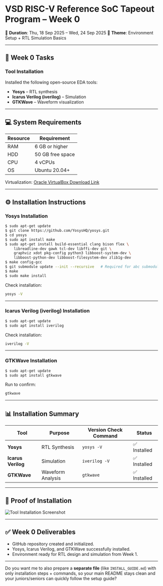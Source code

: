 
# VSD RISC-V Reference SoC Tapeout Program – Week 0

📅 **Duration**: Thu, 18 Sep 2025 – Wed, 24 Sep 2025
📌 **Theme**: Environment Setup + RTL Simulation Basics

---

## 📝 Week 0 Tasks

###  Tool Installation

Installed the following open-source EDA tools:

* **Yosys** – RTL synthesis
* **Icarus Verilog (iverilog)** – Simulation
* **GTKWave** – Waveform visualization

---

## 💻 System Requirements

| Resource | Requirement      |
| -------- | ---------------- |
| RAM      | 6 GB or higher   |
| HDD      | 50 GB free space |
| CPU      | 4 vCPUs          |
| OS       | Ubuntu 20.04+    |

Virtualization: [Oracle VirtualBox Download Link](https://www.virtualbox.org/wiki/Downloads)

---

## ⚙️ Installation Instructions

### **Yosys Installation**

```bash
$ sudo apt-get update
$ git clone https://github.com/YosysHQ/yosys.git
$ cd yosys
$ sudo apt install make
$ sudo apt-get install build-essential clang bison flex \
    libreadline-dev gawk tcl-dev libffi-dev git \
    graphviz xdot pkg-config python3 libboost-system-dev \
    libboost-python-dev libboost-filesystem-dev zlib1g-dev
$ make config-gcc
$ git submodule update --init --recursive   # Required for abc submodule
$ make
$ sudo make install
```

Check installation:

```bash
yosys -V
```

---

### **Icarus Verilog (iverilog) Installation**

```bash
$ sudo apt-get update
$ sudo apt install iverilog
```

Check installation:

```bash
iverilog -V
```

---

### **GTKWave Installation**

```bash
$ sudo apt-get update
$ sudo apt install gtkwave
```

Run to confirm:

```bash
gtkwave
```

---

## 📊 Installation Summary

| Tool               | Purpose           | Version Check Command | Status      |
| ------------------ | ----------------- | --------------------- | ----------- |
| **Yosys**          | RTL Synthesis     | `yosys -V`            | ✅ Installed |
| **Icarus Verilog** | Simulation        | `iverilog -V`         | ✅ Installed |
| **GTKWave**        | Waveform Analysis | `gtkwave`             | ✅ Installed |

---

## 📸 Proof of Installation

![Tool Installation Screenshot](screenshot.png)

---

## ✅ Week 0 Deliverables

* GitHub repository created and initialized.
* Yosys, Icarus Verilog, and GTKWave successfully installed.
* Environment ready for RTL design and simulation from Week 1.

---

Do you want me to also prepare a **separate file** (like `INSTALL_GUIDE.md`) with only installation steps + commands, so your main README stays clean and your juniors/seniors can quickly follow the setup guide?
